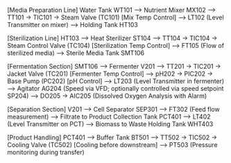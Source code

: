 [Media Preparation Line]
Water Tank WT101 
    --> Nutrient Mixer MX102 
        --> TT101 → TIC101 → Steam Valve (TC101) [Mix Temp Control]
        --> LT102 (Level Transmitter on mixer)
    --> Holding Tank HT103

[Sterilization Line]
HT103 
    --> Heat Sterilizer ST104 
        --> TT104 → TIC104 → Steam Control Valve (TC104) [Sterilization Temp Control]
        --> FT105 (Flow of sterilized media)
    --> Sterile Media Tank SMT106

[Fermentation Section]
SMT106 
    --> Fermenter V201
        --> TT201 → TIC201 → Jacket Valve (TC201) [Fermenter Temp Control]
        --> pH202 → PIC202 → Base Pump (PC202) [pH Control]
        --> LT203 (Level Transmitter in fermenter)
        --> Agitator AG204 (Speed via VFD; optionally controlled via speed setpoint SP204)
        --> DO205 → AIC205 (Dissolved Oxygen Analysis with Alarm)

[Separation Section]
V201 
    --> Cell Separator SEP301
        --> FT302 (Feed flow measurement)
    --> Filtrate to Product Collection Tank PCT401
        --> LT402 (Level Transmitter on PCT)
    --> Biomass to Waste Holding Tank WHT403

[Product Handling]
PCT401 
    --> Buffer Tank BT501 
        --> TT502 → TIC502 → Cooling Valve (TC502) [Cooling before downstream]
        --> PT503 (Pressure monitoring during transfer)
